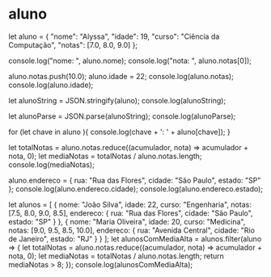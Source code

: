 # aluno
let aluno = 
    {
        "nome": "Alyssa",
        "idade":  19,
        "curso": "Ciência da Computação",
        "notas": [7.0, 8.0, 9.0]
    };

console.log("nome: ", aluno.nome);
console.log("nota: ", aluno.notas[0]);

aluno.notas.push(10.0);
aluno.idade = 22;
console.log(aluno.notas);
console.log(aluno.idade);

let alunoString = JSON.stringify(aluno);
console.log(alunoString);      

let alunoParse = JSON.parse(alunoString);
console.log(alunoParse);          

for (let chave in aluno ){
    console.log(chave + ': ' + aluno[chave]);
}

let totalNotas = aluno.notas.reduce((acumulador, nota) => acumulador + nota, 0);
let mediaNotas = totalNotas / aluno.notas.length;
console.log(mediaNotas); 

aluno.endereco = {
    rua: "Rua das Flores",
    cidade: "São Paulo",
    estado: "SP"
};
console.log(aluno.endereco.cidade); 
console.log(aluno.endereco.estado); 

let alunos = [
    {
        nome: "João Silva",
        idade: 22,
        curso: "Engenharia",
        notas: [7.5, 8.0, 9.0, 8.5],
        endereco: {
            rua: "Rua das Flores",
            cidade: "São Paulo",
            estado: "SP"
        }
    },
    {
        nome: "Maria Oliveira",
        idade: 20,
        curso: "Medicina",
        notas: [9.0, 9.5, 8.5, 10.0],
        endereco: {
            rua: "Avenida Central",
            cidade: "Rio de Janeiro",
            estado: "RJ"
        }
    }
];
let alunosComMediaAlta = alunos.filter(aluno => {
    let totalNotas = aluno.notas.reduce((acumulador, nota) => acumulador + nota, 0);
    let mediaNotas = totalNotas / aluno.notas.length;
    return mediaNotas > 8;
});
console.log(alunosComMediaAlta); 

